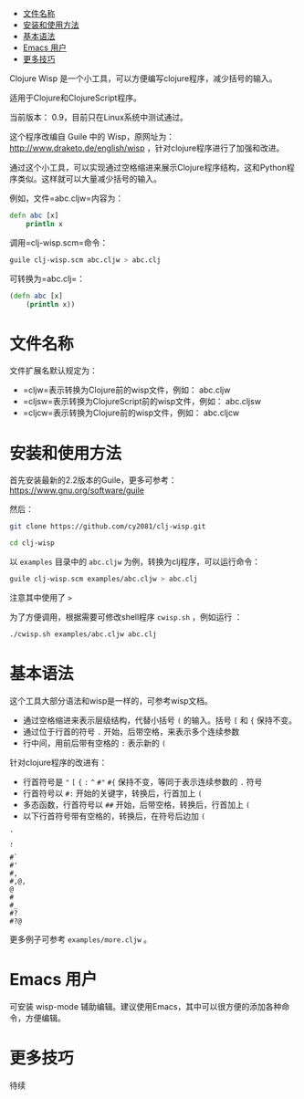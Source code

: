 - [文件名称](#sec-1)
- [安装和使用方法](#sec-2)
- [基本语法](#sec-3)
- [Emacs 用户](#sec-4)
- [更多技巧](#sec-5)

Clojure Wisp 是一个小工具，可以方便编写clojure程序，减少括号的输入。

适用于Clojure和ClojureScript程序。

当前版本： 0.9，目前只在Linux系统中测试通过。

这个程序改编自 Guile 中的 Wisp，原网址为： <http://www.draketo.de/english/wisp> ，针对clojure程序进行了加强和改进。

通过这个小工具，可以实现通过空格缩进来展示Clojure程序结构，这和Python程序类似。这样就可以大量减少括号的输入。

例如，文件=abc.cljw=内容为：

```clojure
defn abc [x]
    println x
```

调用=clj-wisp.scm=命令：

```sh
guile clj-wisp.scm abc.cljw > abc.clj
```

可转换为=abc.clj=：

```clojure
(defn abc [x]
    (println x))
```

# 文件名称<a id="sec-1"></a>

文件扩展名默认规定为：

-   =cljw=表示转换为Clojure前的wisp文件，例如： abc.cljw
-   =cljsw=表示转换为ClojureScript前的wisp文件，例如： abc.cljsw
-   =cljcw=表示转换为Clojure前的wisp文件，例如： abc.cljcw

# 安装和使用方法<a id="sec-2"></a>

首先安装最新的2.2版本的Guile，更多可参考： <https://www.gnu.org/software/guile>

然后：

```sh
git clone https://github.com/cy2081/clj-wisp.git

cd clj-wisp
```

以 `examples` 目录中的 `abc.cljw` 为例，转换为clj程序，可以运行命令：

```sh
guile clj-wisp.scm examples/abc.cljw > abc.clj
```

注意其中使用了 `>`

为了方便调用，根据需要可修改shell程序 `cwisp.sh` ，例如运行 ：

```sh
./cwisp.sh examples/abc.cljw abc.clj
```

# 基本语法<a id="sec-3"></a>

这个工具大部分语法和wisp是一样的，可参考wisp文档。

-   通过空格缩进来表示层级结构，代替小括号 `(` 的输入。括号 `[` 和 `{` 保持不变。
-   通过位于行首的符号 `.` 开始，后带空格，来表示多个连续参数
-   行中间，用前后带有空格的 `:` 表示新的 `(`

针对clojure程序的改进有：

-   行首符号是 `"` `[` `{` `:` `^` `#"` `#{` 保持不变，等同于表示连续参数的 `.` 符号
-   行首符号以 `#:` 开始的关键字，转换后，行首加上 `(`
-   多态函数，行首符号以 `##` 开始，后带空格，转换后，行首加上 `(`
-   以下行首符号带有空格的，转换后，在符号后边加 `(`

```
'  
, 
` 
#` 
#' 
#, 
#,@, 
@ 
# 
#_ 
#? 
#?@
```

更多例子可参考 `examples/more.cljw` 。

# Emacs 用户<a id="sec-4"></a>

可安装 wisp-mode 辅助编辑。建议使用Emacs，其中可以很方便的添加各种命令，方便编辑。

# 更多技巧<a id="sec-5"></a>

待续
